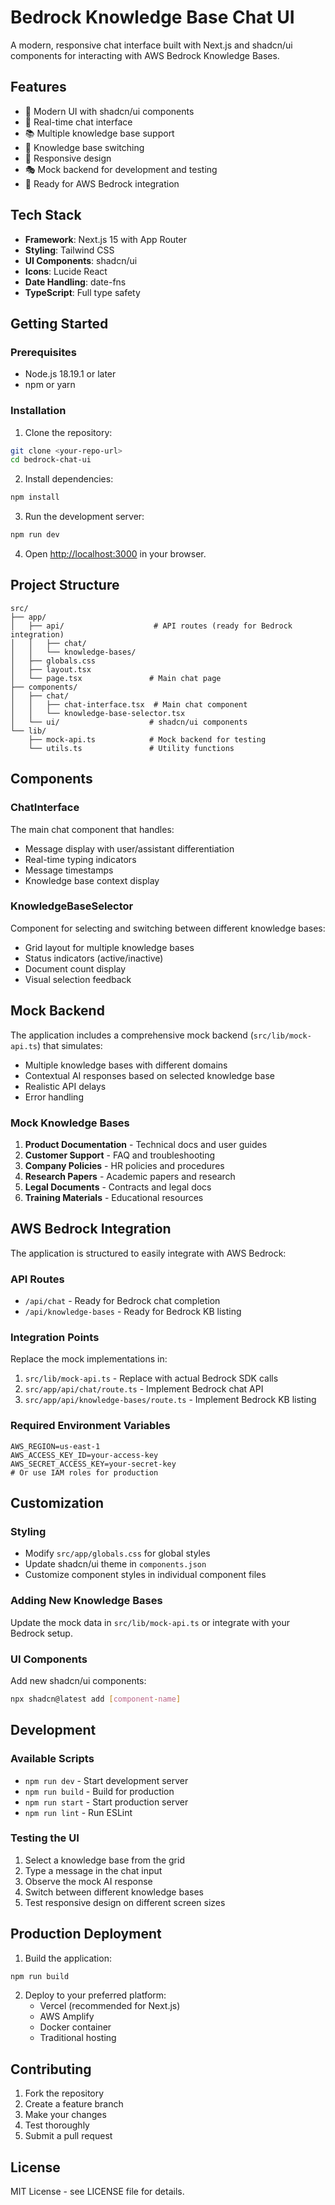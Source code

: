 # Bedrock Knowledge Base Chat UI

A modern, responsive chat interface built with Next.js and shadcn/ui components for interacting with AWS Bedrock Knowledge Bases.

## Features

- 🎨 Modern UI with shadcn/ui components
- 💬 Real-time chat interface
- 📚 Multiple knowledge base support
- 🔄 Knowledge base switching
- 📱 Responsive design
- 🎭 Mock backend for development and testing
- 🚀 Ready for AWS Bedrock integration

## Tech Stack

- **Framework**: Next.js 15 with App Router
- **Styling**: Tailwind CSS
- **UI Components**: shadcn/ui
- **Icons**: Lucide React
- **Date Handling**: date-fns
- **TypeScript**: Full type safety

## Getting Started

### Prerequisites

- Node.js 18.19.1 or later
- npm or yarn

### Installation

1. Clone the repository:
```bash
git clone <your-repo-url>
cd bedrock-chat-ui
```

2. Install dependencies:
```bash
npm install
```

3. Run the development server:
```bash
npm run dev
```

4. Open [http://localhost:3000](http://localhost:3000) in your browser.

## Project Structure

```
src/
├── app/
│   ├── api/                    # API routes (ready for Bedrock integration)
│   │   ├── chat/
│   │   └── knowledge-bases/
│   ├── globals.css
│   ├── layout.tsx
│   └── page.tsx               # Main chat page
├── components/
│   ├── chat/
│   │   ├── chat-interface.tsx  # Main chat component
│   │   └── knowledge-base-selector.tsx
│   └── ui/                    # shadcn/ui components
└── lib/
    ├── mock-api.ts            # Mock backend for testing
    └── utils.ts               # Utility functions
```

## Components

### ChatInterface
The main chat component that handles:
- Message display with user/assistant differentiation
- Real-time typing indicators
- Message timestamps
- Knowledge base context display

### KnowledgeBaseSelector
Component for selecting and switching between different knowledge bases:
- Grid layout for multiple knowledge bases
- Status indicators (active/inactive)
- Document count display
- Visual selection feedback

## Mock Backend

The application includes a comprehensive mock backend (`src/lib/mock-api.ts`) that simulates:
- Multiple knowledge bases with different domains
- Contextual AI responses based on selected knowledge base
- Realistic API delays
- Error handling

### Mock Knowledge Bases

1. **Product Documentation** - Technical docs and user guides
2. **Customer Support** - FAQ and troubleshooting
3. **Company Policies** - HR policies and procedures
4. **Research Papers** - Academic papers and research
5. **Legal Documents** - Contracts and legal docs
6. **Training Materials** - Educational resources

## AWS Bedrock Integration

The application is structured to easily integrate with AWS Bedrock:

### API Routes
- `/api/chat` - Ready for Bedrock chat completion
- `/api/knowledge-bases` - Ready for Bedrock KB listing

### Integration Points
Replace the mock implementations in:
1. `src/lib/mock-api.ts` - Replace with actual Bedrock SDK calls
2. `src/app/api/chat/route.ts` - Implement Bedrock chat API
3. `src/app/api/knowledge-bases/route.ts` - Implement Bedrock KB listing

### Required Environment Variables
```env
AWS_REGION=us-east-1
AWS_ACCESS_KEY_ID=your-access-key
AWS_SECRET_ACCESS_KEY=your-secret-key
# Or use IAM roles for production
```

## Customization

### Styling
- Modify `src/app/globals.css` for global styles
- Update shadcn/ui theme in `components.json`
- Customize component styles in individual component files

### Adding New Knowledge Bases
Update the mock data in `src/lib/mock-api.ts` or integrate with your Bedrock setup.

### UI Components
Add new shadcn/ui components:
```bash
npx shadcn@latest add [component-name]
```

## Development

### Available Scripts

- `npm run dev` - Start development server
- `npm run build` - Build for production
- `npm run start` - Start production server
- `npm run lint` - Run ESLint

### Testing the UI

1. Select a knowledge base from the grid
2. Type a message in the chat input
3. Observe the mock AI response
4. Switch between different knowledge bases
5. Test responsive design on different screen sizes

## Production Deployment

1. Build the application:
```bash
npm run build
```

2. Deploy to your preferred platform:
   - Vercel (recommended for Next.js)
   - AWS Amplify
   - Docker container
   - Traditional hosting

## Contributing

1. Fork the repository
2. Create a feature branch
3. Make your changes
4. Test thoroughly
5. Submit a pull request

## License

MIT License - see LICENSE file for details.